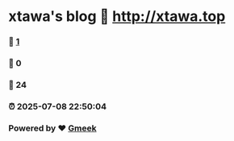 # xtawa's blog :link: http://xtawa.top 
### :page_facing_up: [1](http://xtawa.top/tag.html) 
### :speech_balloon: 0 
### :hibiscus: 24 
### :alarm_clock: 2025-07-08 22:50:04 
### Powered by :heart: [Gmeek](https://github.com/Meekdai/Gmeek)
